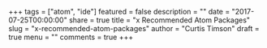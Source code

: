 +++
tags = ["atom", "ide"]
featured = false
description = ""
date = "2017-07-25T00:00:00"
share = true
title = "x Recommended Atom Packages"
slug = "x-recommended-atom-packages"
author = "Curtis Timson"
draft = true
menu = ""
comments = true
+++
